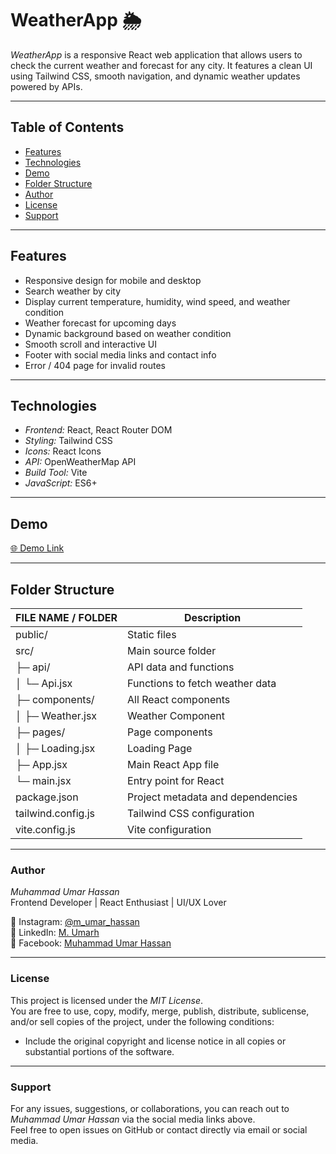 # WeatherApp 🌦️

*WeatherApp* is a responsive React web application that allows users to check the current weather and forecast for any city. It features a clean UI using Tailwind CSS, smooth navigation, and dynamic weather updates powered by APIs.

---

## Table of Contents
- [Features](#features)
- [Technologies](#technologies)
- [Demo](#demo)
- [Folder Structure](#folder-structure)
- [Author](#author)
- [License](#license)
- [Support](#support)

---

## Features
- Responsive design for mobile and desktop
- Search weather by city
- Display current temperature, humidity, wind speed, and weather condition
- Weather forecast for upcoming days
- Dynamic background based on weather condition
- Smooth scroll and interactive UI
- Footer with social media links and contact info
- Error / 404 page for invalid routes

---

## Technologies
- *Frontend:* React, React Router DOM  
- *Styling:* Tailwind CSS  
- *Icons:* React Icons  
- *API:* OpenWeatherMap API  
- *Build Tool:* Vite  
- *JavaScript:* ES6+  

---

## Demo
[🌐 Demo Link](http://weather-app-umarh.netlify.app)

---

## Folder Structure

| FILE NAME / FOLDER        | Description                             |
| ------------------------- | ----------------------------------------|
| public/                   | Static files                            |
| src/                      | Main source folder                      |
| ├─ api/                   | API data and functions                  |
| │  └─ Api.jsx             | Functions to fetch weather data         |
| ├─ components/            | All React components                    |
| │  ├─ Weather.jsx         | Weather Component                       |
| ├─ pages/                 | Page components                         |
| │  ├─ Loading.jsx         | Loading Page                            |
| ├─ App.jsx                | Main React App file                     |
| └─ main.jsx               | Entry point for React                   |
| package.json              | Project metadata and dependencies       |
| tailwind.config.js        | Tailwind CSS configuration              |
| vite.config.js            | Vite configuration                      |

---

### Author
*Muhammad Umar Hassan*  
Frontend Developer | React Enthusiast | UI/UX Lover  

📸 Instagram: [@m_umar_hassan](https://www.instagram.com/m_umar_hassan)  
💼 LinkedIn: [M. Umarh](https://www.linkedin.com/in/m-umarh)  
📘 Facebook: [Muhammad Umar Hassan](https://www.facebook.com/muhammadumar.hassan.581)  

---

### License
This project is licensed under the *MIT License*.  
You are free to use, copy, modify, merge, publish, distribute, sublicense, and/or sell copies of the project, under the following conditions:  
- Include the original copyright and license notice in all copies or substantial portions of the software.

---

### Support
For any issues, suggestions, or collaborations, you can reach out to *Muhammad Umar Hassan* via the social media links above.  
Feel free to open issues on GitHub or contact directly via email or social media.
